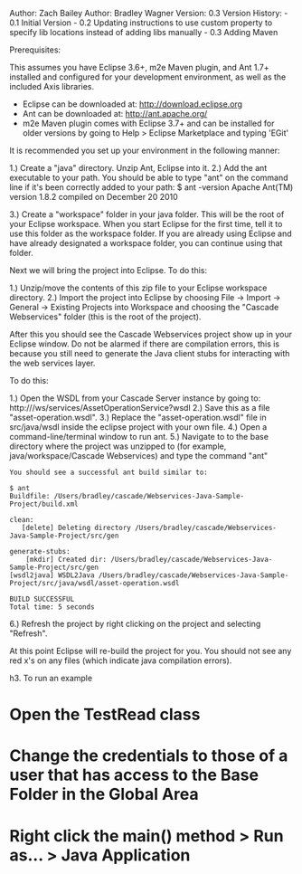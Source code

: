 Author: Zach Bailey
Author: Bradley Wagner
Version: 0.3
Version History:
	- 0.1 Initial Version
	- 0.2 Updating instructions to use custom property to specify lib locations instead of adding libs manually
	- 0.3 Adding Maven

Prerequisites: 

This assumes you have Eclipse 3.6+, m2e Maven plugin, and Ant 1.7+ installed and configured
for your development environment, as well as the included Axis libraries.

- Eclipse can be downloaded at: http://download.eclipse.org
- Ant can be downloaded at: http://ant.apache.org/
- m2e Maven plugin comes with Eclipse 3.7+ and can be installed for older versions by going to Help > Eclipse Marketplace and typing 'EGit'

It is recommended you set up your environment in the following manner:

1.) Create a "java" directory. Unzip Ant, Eclipse into it.
2.) Add the ant executable to your path. You should be able to type "ant" on the command line
	if it's been correctly added to your path:
	$ ant -version
	Apache Ant(TM) version 1.8.2 compiled on December 20 2010
	
3.) Create a "workspace" folder in your java folder. This will be the root of your Eclipse workspace.
	When you start Eclipse for the first time, tell it to use this folder as the workspace folder. If
	you are already using Eclipse and have already designated a workspace folder, you can continue using
	that folder.
	
Next we will bring the project into Eclipse. To do this:

1.) Unzip/move the contents of this zip file to your Eclipse workspace directory.
2.) Import the project into Eclipse by choosing File -> Import -> General -> Existing Projects into Workspace 
	and choosing the "Cascade Webservices" folder (this is the root of the project).

After this you should see the Cascade Webservices project show up in your Eclipse window. Do not be alarmed if 
there are compilation errors, this is because you still need to generate the Java client stubs for interacting 
with the web services layer.

To do this:

1.) Open the WSDL from your Cascade Server instance by going to: http://<your-cascade-url>/ws/services/AssetOperationService?wsdl
2.) Save this as a file "asset-operation.wsdl".
3.) Replace the "asset-operation.wsdl" file in src/java/wsdl inside the eclipse project with your own file.
4.) Open a command-line/terminal window to run ant. 
5.) Navigate to to the base directory where the project was unzipped to 
    (for example, java/workspace/Cascade Webservices) and type the command "ant"

	You should see a successful ant build similar to:

	$ ant
	Buildfile: /Users/bradley/cascade/Webservices-Java-Sample-Project/build.xml
	
	clean:
	   [delete] Deleting directory /Users/bradley/cascade/Webservices-Java-Sample-Project/src/gen
	
	generate-stubs:
	    [mkdir] Created dir: /Users/bradley/cascade/Webservices-Java-Sample-Project/src/gen
	[wsdl2java] WSDL2Java /Users/bradley/cascade/Webservices-Java-Sample-Project/src/java/wsdl/asset-operation.wsdl
	
	BUILD SUCCESSFUL
	Total time: 5 seconds

6.) Refresh the project by right clicking on the project and selecting "Refresh".

At this point Eclipse will re-build the project for you. You should not see any red x's
on any files (which indicate java compilation errors). 

h3. To run an example
 
# Open the TestRead class
# Change the credentials to those of a user that has access to the Base Folder in the Global Area
# Right click the main() method > Run as... > Java Application